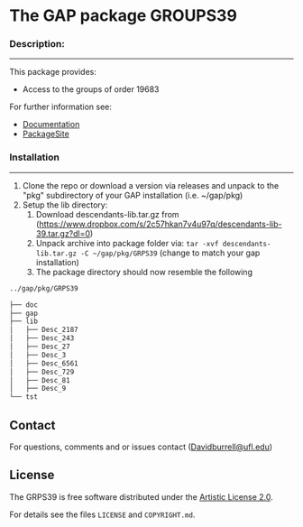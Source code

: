 # The GAP package GROUPS39

### Description:
--------------------

This package provides:

 - Access to the groups of order 19683

For further information see:
   - [Documentation](https://davidburrell.github.io/GRPS39/doc/chap0.html)
   - [PackageSite](https://davidburrell.github.io/GRPS39/)

### Installation
--------------------

1. Clone the repo or download a version via releases and unpack to the "pkg" subdirectory of your GAP installation (i.e. ~/gap/pkg)
2. Setup the lib directory:
	1. Download descendants-lib.tar.gz from (https://www.dropbox.com/s/2c57hkan7v4u97q/descendants-lib-39.tar.gz?dl=0)
	2. Unpack archive into package folder via:
	 `tar -xvf descendants-lib.tar.gz -C ~/gap/pkg/GRPS39` 
	 (change to match your gap installation)
	3. The package directory should now resemble the following
```bash
../gap/pkg/GRPS39

├── doc
├── gap
├── lib
│   ├── Desc_2187
│   ├── Desc_243
│   ├── Desc_27
│   ├── Desc_3
│   ├── Desc_6561
│   ├── Desc_729
│   ├── Desc_81
│   ├── Desc_9
└── tst
```
## Contact
For questions, comments and or issues contact (Davidburrell@ufl.edu)


## License
The GRPS39 is free software distributed under the [Artistic License 2.0](https://opensource.org/licenses/Artistic-2.0).

For details see the files `LICENSE` and `COPYRIGHT.md`.


